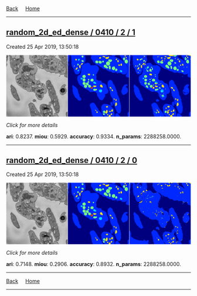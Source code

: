 
[Back](..)&nbsp;&nbsp;&nbsp;&nbsp;&nbsp;[Home](https://leapmanlab.github.io/snapshots)

---

<div class="summary"><a href="1"><h2>random_2d_ed_dense / 0410 / 2 / 1</h2></a><p>Created 25 Apr 2019, 13:50:18
</p><a href="1"><img src="1/media/summary.png" align="center"></a><p>
<i>Click for more details</i>
</p></div>

**ari**: 0.8237. **miou**: 0.5929. **accuracy**: 0.9334. **n_params**: 2288258.0000. 

---

<div class="summary"><a href="0"><h2>random_2d_ed_dense / 0410 / 2 / 0</h2></a><p>Created 25 Apr 2019, 13:50:18
</p><a href="0"><img src="0/media/summary.png" align="center"></a><p>
<i>Click for more details</i>
</p></div>

**ari**: 0.7148. **miou**: 0.2906. **accuracy**: 0.8932. **n_params**: 2288258.0000. 

---

[Back](..)&nbsp;&nbsp;&nbsp;&nbsp;&nbsp;[Home](https://leapmanlab.github.io/snapshots)

---